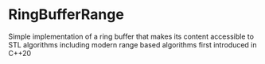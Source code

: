 # RingBufferRange
Simple implementation of a ring buffer that makes its content accessible to STL algorithms including modern range based algorithms first introduced in C++20 
